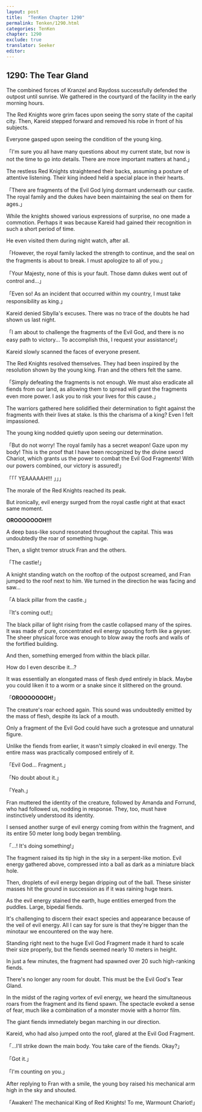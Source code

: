 ```yaml
---
layout: post
title:  "TenKen Chapter 1290"
permalink: Tenken/1290.html
categories: TenKen
chapter: 1290
exclude: true
translator: Seeker
editor: 
---
```

<h2>1290: The Tear Gland</h2>

The combined forces of Kranzel and Raydoss successfully defended the outpost until sunrise. We gathered in the courtyard of the facility in the early morning hours.

The Red Knights wore grim faces upon seeing the sorry state of the capital city. Then, Kareid stepped forward and removed his robe in front of his subjects.

Everyone gasped upon seeing the condition of the young king.

「I'm sure you all have many questions about my current state, but now is not the time to go into details. There are more important matters at hand.」

The restless Red Knights straightened their backs, assuming a posture of attentive listening. Their king indeed held a special place in their hearts.

「There are fragments of the Evil God lying dormant underneath our castle. The royal family and the dukes have been maintaining the seal on them for ages.」

While the knights showed various expressions of surprise, no one made a commotion. Perhaps it was because Kareid had gained their recognition in such a short period of time.

He even visited them during night watch, after all.

「However, the royal family lacked the strength to continue, and the seal on the fragments is about to break. I must apologize to all of you.」

「Your Majesty, none of this is your fault. Those damn dukes went out of control and...」

「Even so! As an incident that occurred within my country, I must take responsibility as king.」

Kareid denied Sibylla's excuses. There was no trace of the doubts he had shown us last night.

「I am about to challenge the fragments of the Evil God, and there is no easy path to victory... To accomplish this, I request your assistance!」

Kareid slowly scanned the faces of everyone present.

The Red Knights resolved themselves. They had been inspired by the resolution shown by the young king. Fran and the others felt the same.

「Simply defeating the fragments is not enough. We must also eradicate all fiends from our land, as allowing them to spread will grant the fragments even more power. I ask you to risk your lives for this cause.」

The warriors gathered here solidified their determination to fight against the fragments with their lives at stake. Is this the charisma of a king? Even I felt impassioned.

The young king nodded quietly upon seeing our determination.

「But do not worry! The royal family has a secret weapon! Gaze upon my body! This is the proof that I have been recognized by the divine sword Chariot, which grants us the power to combat the Evil God Fragments! With our powers combined, our victory is assured!」

「｢｢ YEAAAAAH!!! ｣｣」

The morale of the Red Knights reached its peak.

But ironically, evil energy surged from the royal castle right at that exact same moment.

**OROOOOOOOH!!!**

A deep bass-like sound resonated throughout the capital. This was undoubtedly the roar of something huge.

Then, a slight tremor struck Fran and the others.

「The castle!」

A knight standing watch on the rooftop of the outpost screamed, and Fran jumped to the roof next to him. We turned in the direction he was facing and saw...

「A black pillar from the castle.」

『It's coming out!』

The black pillar of light rising from the castle collapsed many of the spires. It was made of pure, concentrated evil energy spouting forth like a geyser. The sheer physical force was enough to blow away the roofs and walls of the fortified building.

And then, something emerged from within the black pillar.

How do I even describe it...?

It was essentially an elongated mass of flesh dyed entirely in black. Maybe you could liken it to a worm or a snake since it slithered on the ground.

「**OROOOOOOOH!**」

The creature's roar echoed again. This sound was undoubtedly emitted by the mass of flesh, despite its lack of a mouth.

Only a fragment of the Evil God could have such a grotesque and unnatural figure.

Unlike the fiends from earlier, it wasn't simply cloaked in evil energy. The entire mass was practically composed entirely of it.

「Evil God... Fragment.」

「No doubt about it.」

「Yeah.」

Fran muttered the identity of the creature, followed by Amanda and Forrund, who had followed us, nodding in response. They, too, must have instinctively understood its identity.

I sensed another surge of evil energy coming from within the fragment, and its entire 50 meter long body began trembling.

「...! It's doing something!」

The fragment raised its tip high in the sky in a serpent-like motion. Evil energy gathered above, compressed into a ball as dark as a miniature black hole.

Then, droplets of evil energy began dripping out of the ball. These sinister masses hit the ground in succession as if it was raining huge tears.

As the evil energy stained the earth, huge entities emerged from the puddles. Large, bipedal fiends.

It's challenging to discern their exact species and appearance because of the veil of evil energy. All I can say for sure is that they're bigger than the minotaur we encountered on the way here.

Standing right next to the huge Evil God Fragment made it hard to scale their size properly, but the fiends seemed nearly 10 meters in height.

In just a few minutes, the fragment had spawned over 20 such high-ranking fiends.

There's no longer any room for doubt. This must be the Evil God's Tear Gland.

In the midst of the raging vortex of evil energy, we heard the simultaneous roars from the fragment and its fiend spawn. The spectacle evoked a sense of fear, much like a combination of a monster movie with a horror film.

The giant fiends immediately began marching in our direction.

Kareid, who had also jumped onto the roof, glared at the Evil God Fragment.

「...I'll strike down the main body. You take care of the fiends. Okay?」

「Got it.」

「I'm counting on you.」

After replying to Fran with a smile, the young boy raised his mechanical arm high in the sky and shouted.

「Awaken! The mechanical King of Red Knights! To me, Warmount Chariot!」





